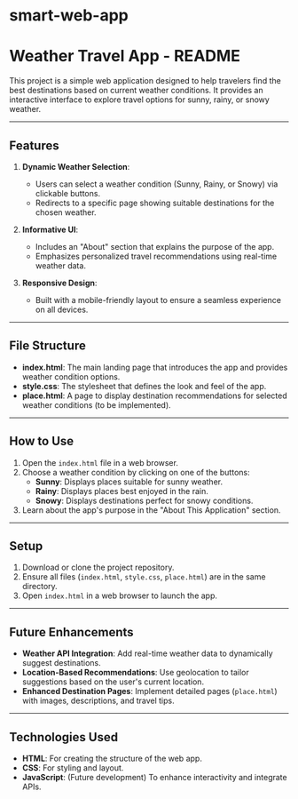 # smart-web-app

# Weather Travel App - README

This project is a simple web application designed to help travelers find the best destinations based on current weather conditions. It provides an interactive interface to explore travel options for sunny, rainy, or snowy weather.

---

## Features
1. **Dynamic Weather Selection**: 
   - Users can select a weather condition (Sunny, Rainy, or Snowy) via clickable buttons.
   - Redirects to a specific page showing suitable destinations for the chosen weather.

2. **Informative UI**: 
   - Includes an "About" section that explains the purpose of the app.
   - Emphasizes personalized travel recommendations using real-time weather data.

3. **Responsive Design**: 
   - Built with a mobile-friendly layout to ensure a seamless experience on all devices.

---

## File Structure
- **index.html**: The main landing page that introduces the app and provides weather condition options.
- **style.css**: The stylesheet that defines the look and feel of the app.
- **place.html**: A page to display destination recommendations for selected weather conditions (to be implemented).

---

## How to Use
1. Open the `index.html` file in a web browser.
2. Choose a weather condition by clicking on one of the buttons:
   - **Sunny**: Displays places suitable for sunny weather.
   - **Rainy**: Displays places best enjoyed in the rain.
   - **Snowy**: Displays destinations perfect for snowy conditions.
3. Learn about the app's purpose in the "About This Application" section.

---

## Setup
1. Download or clone the project repository.
2. Ensure all files (`index.html`, `style.css`, `place.html`) are in the same directory.
3. Open `index.html` in a web browser to launch the app.

---

## Future Enhancements
- **Weather API Integration**: Add real-time weather data to dynamically suggest destinations.
- **Location-Based Recommendations**: Use geolocation to tailor suggestions based on the user's current location.
- **Enhanced Destination Pages**: Implement detailed pages (`place.html`) with images, descriptions, and travel tips.

---

## Technologies Used
- **HTML**: For creating the structure of the web app.
- **CSS**: For styling and layout.
- **JavaScript**: (Future development) To enhance interactivity and integrate APIs.

